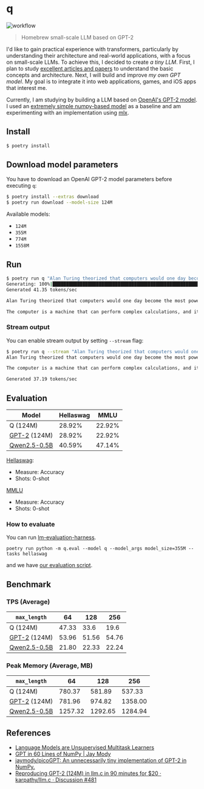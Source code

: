 # q

![workflow](https://github.com/ishikawa/q/actions/workflows/q.yml/badge.svg)

> Homebrew small-scale LLM based on GPT-2

I'd like to gain practical experience with transformers, particularly by understanding their architecture and real-world applications, with a focus on small-scale LLMs. To achieve this, I decided to create _a tiny LLM_. First, I plan to study [excellent articles and papers](#References) to understand the basic concepts and architecture. Next, I will build and improve _my own GPT model_. My goal is to integrate it into web applications, games, and iOS apps that interest me.

Currently, I am studying by building a LLM based on [OpenAI's GPT-2 model](https://github.com/openai/gpt-2/tree/master). I used an [extremely simple numpy-based model](https://jaykmody.com/blog/gpt-from-scratch/) as a baseline and am experimenting with an implementation using [mlx](https://ml-explore.github.io/mlx/build/html/index.html).

## Install

```sh
$ poetry install
```

## Download model parameters

You have to download an OpenAI GPT-2 model parameters before executing `q`:

```sh
$ poetry install --extras download
$ poetry run download --model-size 124M
```

Available models:

- `124M`
- `355M`
- `774M`
- `1558M`

## Run

```sh
$ poetry run q "Alan Turing theorized that computers would one day become"
Generating: 100%|██████████████████████████████████████████████████████████████████████████████████████████████████████████████████████████████| 40/40 [00:00<00:00, 42.19it/s]
Generated 41.35 tokens/sec

Alan Turing theorized that computers would one day become the most powerful machines on the planet.

The computer is a machine that can perform complex calculations, and it can perform these calculations in a way that is very similar to the human brain.
```

### Stream output

You can enable stream output by setting `--stream` flag:

```sh
$ poetry run q --stream "Alan Turing theorized that computers would one day become"
Alan Turing theorized that computers would one day become the most powerful machines on the planet.

The computer is a machine that can perform complex calculations, and it can perform these calculations in a way that is very similar to the human brain.

Generated 37.19 tokens/sec
```

## Evaluation

| Model                                                        | Hellaswag | MMLU   |
| ------------------------------------------------------------ | --------- | ------ |
| Q (124M)                                                     | 28.92%    | 22.92% |
| [GPT-2](https://huggingface.co/openai-community/gpt2) (124M) | 28.92%    | 22.92% |
| [Qwen2.5-0.5B](https://huggingface.co/Qwen/Qwen2.5-0.5B)     | 40.59%    | 47.14% |

[Hellaswag](https://github.com/EleutherAI/lm-evaluation-harness/blob/main/lm_eval/tasks/hellaswag/README.md):

- Measure: Accuracy
- Shots: 0-shot

[MMLU](https://github.com/EleutherAI/lm-evaluation-harness/blob/main/lm_eval/tasks/mmlu/README.md)

- Measure: Accuracy
- Shots: 0-shot

### How to evaluate

You can run [lm-evaluation-harness](https://github.com/EleutherAI/lm-evaluation-harness).

```
poetry run python -m q.eval --model q --model_args model_size=355M --tasks hellaswag
```

and we have [our evaluation script](eval/lm-eval.sh).

## Benchmark

### TPS (Average)

| `max_length`                                                 | 64    | 128   | 256   |
| ------------------------------------------------------------ | ----- | ----- | ----- |
| Q (124M)                                                     | 47.33 | 33.6  | 19.6  |
| [GPT-2](https://huggingface.co/openai-community/gpt2) (124M) | 53.96 | 51.56 | 54.76 |
| [Qwen2.5-0.5B](https://huggingface.co/Qwen/Qwen2.5-0.5B)     | 21.80 | 22.33 | 22.24 |

### Peak Memory (Average, MB)

| `max_length`                                                 | 64      | 128     | 256     |
| ------------------------------------------------------------ | ------- | ------- | ------- |
| Q (124M)                                                     | 780.37  | 581.89  | 537.33  |
| [GPT-2](https://huggingface.co/openai-community/gpt2) (124M) | 781.96  | 974.82  | 1358.00 |
| [Qwen2.5-0.5B](https://huggingface.co/Qwen/Qwen2.5-0.5B)     | 1257.32 | 1292.65 | 1284.94 |

## References

- [Language Models are Unsupervised Multitask Learners](https://cdn.openai.com/better-language-models/language_models_are_unsupervised_multitask_learners.pdf)
- [GPT in 60 Lines of NumPy | Jay Mody](https://jaykmody.com/blog/gpt-from-scratch/)
- [jaymody/picoGPT: An unnecessarily tiny implementation of GPT-2 in NumPy.](https://github.com/jaymody/picoGPT/tree/main)
- [Reproducing GPT-2 (124M) in llm.c in 90 minutes for $20 · karpathy/llm.c · Discussion #481](https://github.com/karpathy/llm.c/discussions/481)
